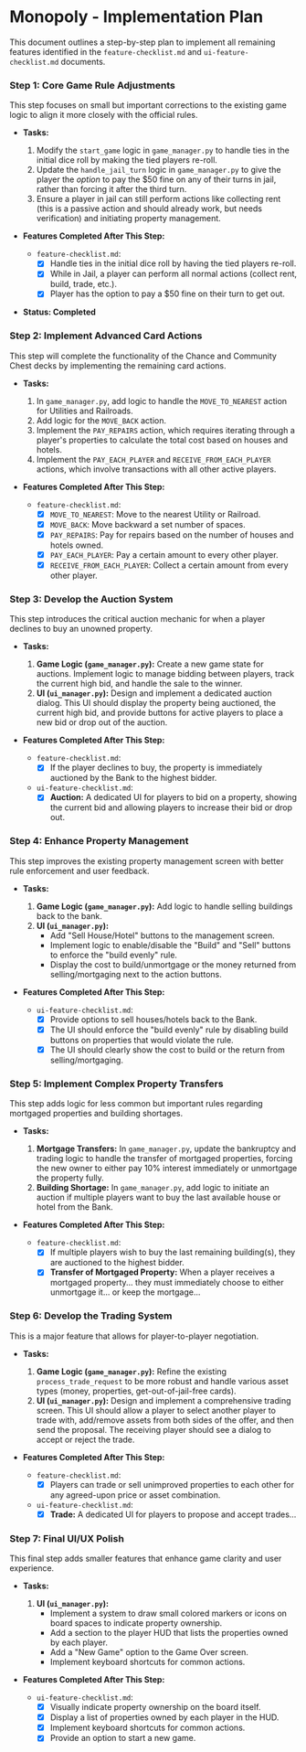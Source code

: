 # Monopoly - Implementation Plan

This document outlines a step-by-step plan to implement all remaining features identified in the `feature-checklist.md` and `ui-feature-checklist.md` documents.

### **Step 1: Core Game Rule Adjustments**

This step focuses on small but important corrections to the existing game logic to align it more closely with the official rules.

*   **Tasks:**
    1.  Modify the `start_game` logic in `game_manager.py` to handle ties in the initial dice roll by making the tied players re-roll.
    2.  Update the `handle_jail_turn` logic in `game_manager.py` to give the player the *option* to pay the $50 fine on any of their turns in jail, rather than forcing it after the third turn.
    3.  Ensure a player in jail can still perform actions like collecting rent (this is a passive action and should already work, but needs verification) and initiating property management.

*   **Features Completed After This Step:**
    *   `feature-checklist.md`:
        *   [x] Handle ties in the initial dice roll by having the tied players re-roll.
        *   [x] While in Jail, a player can perform all normal actions (collect rent, build, trade, etc.).
        *   [x] Player has the option to pay a $50 fine on their turn to get out.
*   **Status: Completed**

### **Step 2: Implement Advanced Card Actions**

This step will complete the functionality of the Chance and Community Chest decks by implementing the remaining card actions.

*   **Tasks:**
    1.  In `game_manager.py`, add logic to handle the `MOVE_TO_NEAREST` action for Utilities and Railroads.
    2.  Add logic for the `MOVE_BACK` action.
    3.  Implement the `PAY_REPAIRS` action, which requires iterating through a player's properties to calculate the total cost based on houses and hotels.
    4.  Implement the `PAY_EACH_PLAYER` and `RECEIVE_FROM_EACH_PLAYER` actions, which involve transactions with all other active players.

*   **Features Completed After This Step:**
    *   `feature-checklist.md`:
        *   [x] `MOVE_TO_NEAREST`: Move to the nearest Utility or Railroad.
        *   [x] `MOVE_BACK`: Move backward a set number of spaces.
        *   [x] `PAY_REPAIRS`: Pay for repairs based on the number of houses and hotels owned.
        *   [x] `PAY_EACH_PLAYER`: Pay a certain amount to every other player.
        *   [x] `RECEIVE_FROM_EACH_PLAYER`: Collect a certain amount from every other player.

### **Step 3: Develop the Auction System**

This step introduces the critical auction mechanic for when a player declines to buy an unowned property.

*   **Tasks:**
    1.  **Game Logic (`game_manager.py`):** Create a new game state for auctions. Implement logic to manage bidding between players, track the current high bid, and handle the sale to the winner.
    2.  **UI (`ui_manager.py`):** Design and implement a dedicated auction dialog. This UI should display the property being auctioned, the current high bid, and provide buttons for active players to place a new bid or drop out of the auction.

*   **Features Completed After This Step:**
    *   `feature-checklist.md`:
        *   [x] If the player declines to buy, the property is immediately auctioned by the Bank to the highest bidder.
    *   `ui-feature-checklist.md`:
        *   [x] **Auction:** A dedicated UI for players to bid on a property, showing the current bid and allowing players to increase their bid or drop out.

### **Step 4: Enhance Property Management**

This step improves the existing property management screen with better rule enforcement and user feedback.

*   **Tasks:**
    1.  **Game Logic (`game_manager.py`):** Add logic to handle selling buildings back to the bank.
    2.  **UI (`ui_manager.py`):**
        *   Add "Sell House/Hotel" buttons to the management screen.
        *   Implement logic to enable/disable the "Build" and "Sell" buttons to enforce the "build evenly" rule.
        *   Display the cost to build/unmortgage or the money returned from selling/mortgaging next to the action buttons.

*   **Features Completed After This Step:**
    *   `ui-feature-checklist.md`:
        *   [x] Provide options to sell houses/hotels back to the Bank.
        *   [x] The UI should enforce the "build evenly" rule by disabling build buttons on properties that would violate the rule.
        *   [x] The UI should clearly show the cost to build or the return from selling/mortgaging.

### **Step 5: Implement Complex Property Transfers**

This step adds logic for less common but important rules regarding mortgaged properties and building shortages.

*   **Tasks:**
    1.  **Mortgage Transfers:** In `game_manager.py`, update the bankruptcy and trading logic to handle the transfer of mortgaged properties, forcing the new owner to either pay 10% interest immediately or unmortgage the property fully.
    2.  **Building Shortage:** In `game_manager.py`, add logic to initiate an auction if multiple players want to buy the last available house or hotel from the Bank.

*   **Features Completed After This Step:**
    *   `feature-checklist.md`:
        *   [x] If multiple players wish to buy the last remaining building(s), they are auctioned to the highest bidder.
        *   [x] **Transfer of Mortgaged Property:** When a player receives a mortgaged property... they must immediately choose to either unmortgage it... or keep the mortgage...

### **Step 6: Develop the Trading System**

This is a major feature that allows for player-to-player negotiation.

*   **Tasks:**
    1.  **Game Logic (`game_manager.py`):** Refine the existing `process_trade_request` to be more robust and handle various asset types (money, properties, get-out-of-jail-free cards).
    2.  **UI (`ui_manager.py`):** Design and implement a comprehensive trading screen. This UI should allow a player to select another player to trade with, add/remove assets from both sides of the offer, and then send the proposal. The receiving player should see a dialog to accept or reject the trade.

*   **Features Completed After This Step:**
    *   `feature-checklist.md`:
        *   [x] Players can trade or sell unimproved properties to each other for any agreed-upon price or asset combination.
    *   `ui-feature-checklist.md`:
        *   [x] **Trade:** A dedicated UI for players to propose and accept trades...

### **Step 7: Final UI/UX Polish**

This final step adds smaller features that enhance game clarity and user experience.

*   **Tasks:**
    1.  **UI (`ui_manager.py`):**
        *   Implement a system to draw small colored markers or icons on board spaces to indicate property ownership.
        *   Add a section to the player HUD that lists the properties owned by each player.
        *   Add a "New Game" option to the Game Over screen.
        *   Implement keyboard shortcuts for common actions.

*   **Features Completed After This Step:**
    *   `ui-feature-checklist.md`:
        *   [x] Visually indicate property ownership on the board itself.
        *   [x] Display a list of properties owned by each player in the HUD.
        *   [x] Implement keyboard shortcuts for common actions.
        *   [x] Provide an option to start a new game.
